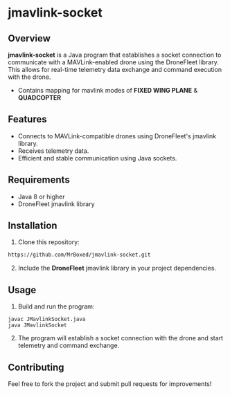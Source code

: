 # jmavlink-socket

## Overview
**jmavlink-socket** is a Java program that establishes a socket connection to communicate with a MAVLink-enabled drone using the DroneFleet library. This allows for real-time telemetry data exchange and command execution with the drone.

- Contains mapping for mavlink modes of **FIXED WING PLANE** & **QUADCOPTER** 

## Features
- Connects to MAVLink-compatible drones using DroneFleet's jmavlink library.
- Receives telemetry data.
- Efficient and stable communication using Java sockets.

## Requirements
- Java 8 or higher
- DroneFleet jmavlink library

## Installation
1. Clone this repository:
``` bash
https://github.com/MrBoxed/jmavlink-socket.git
```
2. Include the **DroneFleet** jmavlink library in your project dependencies.

## Usage
1. Build and run the program:
```
javac JMavlinkSocket.java
java JMavlinkSocket
```
2. The program will establish a socket connection with the drone and start telemetry and command exchange.

## Contributing
Feel free to fork the project and submit pull requests for improvements!